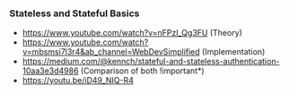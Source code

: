 ### Stateless and Stateful Basics

- https://www.youtube.com/watch?v=nFPzI_Qg3FU (Theory)
- https://www.youtube.com/watch?v=mbsmsi7l3r4&ab_channel=WebDevSimplified (Implementation)
- https://medium.com/@kennch/stateful-and-stateless-authentication-10aa3e3d4986 (Comparison of both !important*)
- https://youtu.be/iD49_NIQ-R4
